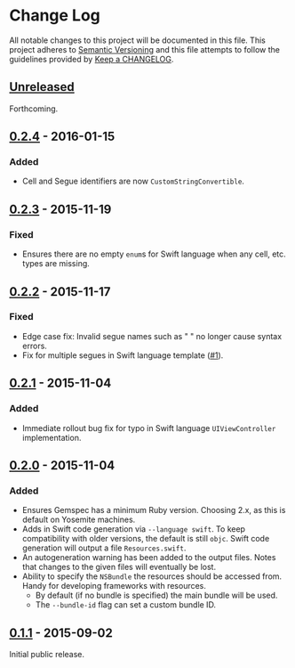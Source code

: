 # Change Log
All notable changes to this project will be documented in this file.
This project adheres to [Semantic Versioning](http://semver.org/) and this file attempts to follow the guidelines provided by [Keep a CHANGELOG](http://keepachangelog.com/).

## [Unreleased]
Forthcoming.

## [0.2.4] - 2016-01-15
### Added
- Cell and Segue identifiers are now `CustomStringConvertible`.

## [0.2.3] - 2015-11-19
### Fixed
- Ensures there are no empty `enum`s for Swift language when any cell, etc. types are missing.

## [0.2.2] - 2015-11-17
### Fixed
- Edge case fix: Invalid segue names such as " " no longer cause syntax errors.
- Fix for multiple segues in Swift language template ([#1](https://github.com/Dynamit/referee/issues/1)).

## [0.2.1] - 2015-11-04
### Added
- Immediate rollout bug fix for typo in Swift language `UIViewController` implementation.

## [0.2.0] - 2015-11-04
### Added
- Ensures Gemspec has a minimum Ruby version. Choosing 2.x, as this is default on Yosemite machines.
- Adds in Swift code generation via `--language swift`. To keep compatibility with older versions, the default is still `objc`. Swift code generation will output a file `Resources.swift`.
- An autogeneration warning has been added to the output files. Notes that changes to the given files will eventually be lost.
- Ability to specify the `NSBundle` the resources should be accessed from. Handy for developing frameworks with resources.
  - By default (if no bundle is specified) the main bundle will be used.
  - The `--bundle-id` flag can set a custom bundle ID.

## [0.1.1] - 2015-09-02
Initial public release.

[unreleased]: https://github.com/dynamit/referee/compare/v0.2.4...HEAD
[0.2.4]: https://github.com/Dynamit/referee/tree/v0.2.4
[0.2.3]: https://github.com/Dynamit/referee/tree/v0.2.3
[0.2.2]: https://github.com/Dynamit/referee/tree/v0.2.2
[0.2.1]: https://github.com/Dynamit/referee/tree/v0.2.1
[0.2.0]: https://github.com/Dynamit/referee/tree/v0.2.0
[0.1.1]: https://github.com/Dynamit/referee/tree/0.1.1
